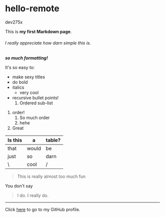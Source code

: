 # hello-remote
dev275x

This is **my first Markdown page**.

###### I really appreciate how *darn simple* this is.

**_so much formatting!_**

It's so easy to:
* make sexy titles
* do bold
* italics
  * very cool
* recursive bullet points!
  1. Ordered sub-list
  
1. order!
   1. So much order
   2. hehe
2. Great

Is this | a  | table?
--- | --- | ---
that | would | be
just | so | darn
\ | cool | /

> This is really almost too much fun

You don't say

> I do. I really do.

***

Click [here](https://github.com/remyoudemans) to go to my GitHub profile.
